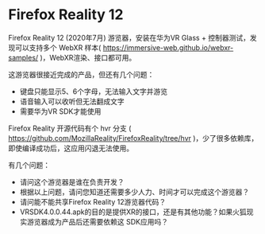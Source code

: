 # Firefox Reality 12

Firefox Reality 12 (2020年7月) 游览器，安装在华为VR Glass + 控制器测试，发现可以支持多个 WebXR 样本( https://immersive-web.github.io/webxr-samples/ )，WebXR渲染、接口都可用。
 
这游览器很接近完成的产品，但还有几个问题：
- 键盘只能显示5、6个字母，无法输入文字并游览
- 语音输入可以收听但无法翻成文字
- 需要华为VR SDK才能使用
 
Firefox Reality 开源代码有个 hvr 分支 ( https://github.com/MozillaReality/FirefoxReality/tree/hvr )，少了很多依赖库，即使编译成功后，这应用闪退无法使用。
 
有几个问题：
- 请问这个游览器是谁在负责开发？
- 根据以上问题，请问您知道还需要多少人力、时间才可以完成这个游览器？
- 请问能不能共享Firefox Reality 12游览器代码？
- VRSDK4.0.0.44.apk的目的是提供XR的接口，还是有其他功能？如果火狐现实游览器成为产品后还需要依赖这 SDK应用吗？